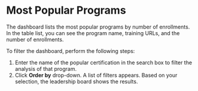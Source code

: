 # Most Popular Programs

The dashboard lists the most popular programs by number of enrollments. In the table list, you can see the program name, training URLs, and the number of enrollments.

To filter the dashboard, perform the following steps:

1. Enter the name of the popular certification in the search box to filter the analysis of that program.
2. Click **Order by** drop-down. A list of filters appears. Based on your selection, the leadership board shows the results.

